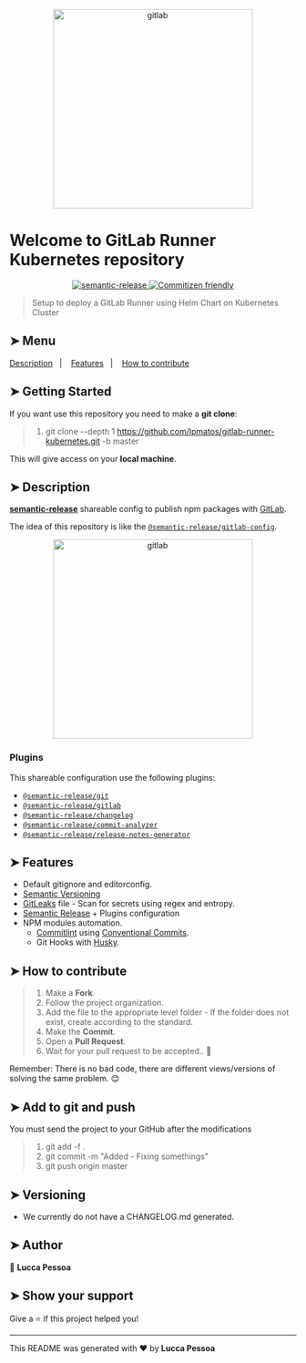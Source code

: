 <p align="center">
  <img alt="gitlab" src="https://i.stack.imgur.com/o9y6Z.png" width="350px" float="center"/>
</p>

# Welcome to GitLab Runner Kubernetes repository

<p align="center">
  <a href="https://github.com/semantic-release/semantic-release">
    <img alt="semantic-release" src="https://img.shields.io/badge/%20%20%F0%9F%93%A6%F0%9F%9A%80-semantic--release-e10079.svg">
  </a>
  <a href="http://commitizen.github.io/cz-cli/">
    <img alt="Commitizen friendly" src="https://img.shields.io/badge/commitizen-friendly-brightgreen.svg">
  </a>
</p>

>
> Setup to deploy a GitLab Runner using Helm Chart on Kubernetes Cluster
>

## ➤ Menu

<p align="left">
  <a href="#-description">Description</a>&nbsp;&nbsp;&nbsp;|&nbsp;&nbsp;&nbsp;
  <a href="#-features">Features</a>&nbsp;&nbsp;&nbsp;|&nbsp;&nbsp;&nbsp;
  <a href="#-how-to-contribute">How to contribute</a>
</p>

## ➤ Getting Started

If you want use this repository you need to make a **git clone**:

>
> 1. git clone --depth 1 <https://github.com/lpmatos/gitlab-runner-kubernetes.git> -b master
>

This will give access on your **local machine**.

## ➤ Description

[**semantic-release**](https://github.com/semantic-release/semantic-release) shareable config to publish npm packages with [GitLab](https://gitlab.com).

The idea of this repository is like the [`@semantic-release/gitlab-config`](https://github.com/semantic-release/gitlab-config).

<p align="center">
  <img alt="gitlab" src="https://blog.arturofm.com/content/images/2018/11/semantic-versioning.png" width="350px" float="left"/>
</p>

### Plugins

This shareable configuration use the following plugins:

- [`@semantic-release/git`](https://github.com/semantic-release/git)
- [`@semantic-release/gitlab`](https://github.com/semantic-release/gitlab)
- [`@semantic-release/changelog`](https://github.com/semantic-release/changelog)
- [`@semantic-release/commit-analyzer`](https://github.com/semantic-release/commit-analyzer)
- [`@semantic-release/release-notes-generator`](https://github.com/semantic-release/release-notes-generator)

## ➤ Features

- Default gitignore and editorconfig.
- [Semantic Versioning](https://semver.org/)
- [GitLeaks](https://github.com/zricethezav/gitleaks) file - Scan for secrets using regex and entropy.
- [Semantic Release](https://github.com/semantic-release/semantic-release) + Plugins configuration
- NPM modules automation.
  - [Commitlint](https://github.com/conventional-changelog/commitlint) using [Conventional Commits](https://www.conventionalcommits.org/en/v1.0.0/).
  - Git Hooks with [Husky](https://github.com/typicode/husky).

## ➤ How to contribute

>
> 1. Make a **Fork**.
> 2. Follow the project organization.
> 3. Add the file to the appropriate level folder - If the folder does not exist, create according to the standard.
> 4. Make the **Commit**.
> 5. Open a **Pull Request**.
> 6. Wait for your pull request to be accepted.. 🚀
>

Remember: There is no bad code, there are different views/versions of solving the same problem. 😊

## ➤ Add to git and push

You must send the project to your GitHub after the modifications

>
> 1. git add -f .
> 2. git commit -m "Added - Fixing somethings"
> 3. git push origin master
>

## ➤ Versioning

* We currently do not have a CHANGELOG.md generated.

## ➤ Author

👤 **Lucca Pessoa**

## ➤ Show your support

Give a ⭐️ if this project helped you!

---

This README was generated with ❤️ by **Lucca Pessoa**
